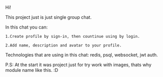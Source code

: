 Hi!

This project just is just single group chat.

In this chat you can:

    1.Create profile by sign-in, then countinue using by login. 

    2.Add name, description and avatar to your profile.

Technologies that are using in this chat: redis, psql, websocket, jwt auth.

P.S: At the start it was project just for try work with images, thats why module name like this. :D


